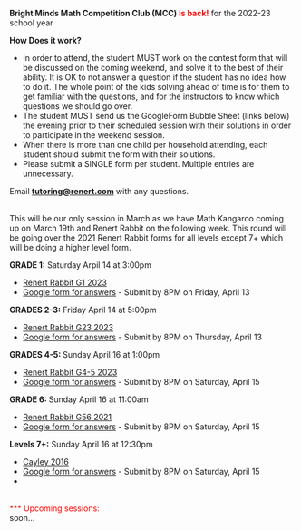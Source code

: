 <b>Bright Minds Math Competition Club (MCC) <font color="red">is back!</font></b> for the 2022-23 school year 

<b>How Does it work?</b> <br>
 *	In order to attend, the student MUST work on the contest form that will be discussed on the coming weekend, and solve it to the best of their ability. It is OK to not answer a question if the student has no idea how to do it. The whole point of the kids solving ahead of time is for them to get familiar with the questions, and for the instructors to know which questions we should go over.
 *	The student MUST send us the GoogleForm Bubble Sheet (links below) the evening prior to their scheduled session with their solutions in order to participate in the weekend session.
 *	When there is more than one child per household attending, each student should submit the form with their solutions.
 *	Please submit a SINGLE form per student. Multiple entries are unnecessary.

Email <b>tutoring@renert.com</b> with any questions.
<br><br>

This will be our only session in March as we have Math Kangaroo coming up on March 19th and Renert Rabbit on the following week. This round will be going over the 2021 Renert Rabbit forms for all levels except 7+ which will be doing a higher level form.
<br>

<b>GRADE 1:</b>
Saturday Arpil 14 at 3:00pm
 * <a href="https://drive.google.com/file/d/1MHavmrvxOI5OL70sEI5Y-30oAsYrVlNI/view?usp=share_link">Renert Rabbit G1 2023</a> 
  * <a href="https://docs.google.com/forms/d/e/1FAIpQLSduZhVTLkWciuqBmEt16PDdjdPEBnmCMxMtULVfcAAh91fubg/viewform?usp=sf_link">Google form for answers</a> - Submit by 8PM on Friday, April 13

 <b>GRADES 2-3:</b> 
  Friday April 14 at 5:00pm
  * <a href="https://drive.google.com/file/d/1BGa1gS8nNIjMrapdw9Vd-EiWPPfSd5d3/view?usp=share_link">Renert Rabbit G23 2023</a> 
  * <a href="https://docs.google.com/forms/d/e/1FAIpQLSfYMIea1eDpkVMuHBpd9-AxcolGDez3Umh8zkjO3NH4_MaZkQ/viewform?usp=sf_link">Google form for answers</a> - Submit by 8PM on Thursday, April 13 

<b>GRADES 4-5: </b>
  Sunday April 16 at 1:00pm
  * <a href="https://drive.google.com/file/d/1fiULLOdkawTJm5APE6Iuh4o8lQeaBQ1Z/view?usp=share_link">Renert Rabbit G4-5 2023 </a> 
  * <a href="https://docs.google.com/forms/d/e/1FAIpQLSefP5Qt1ZprADQGG9h6mtpIKShZjyiwZPuarM6RMT3g8IblCA/viewform?usp=sf_link">Google form for answers</a> - Submit by 8PM on Saturday, April 15
 
 <b>GRADE 6: </b>
  Sunday April 16 at 11:00am
  * <a href="https://drive.google.com/file/d/1qHPEzlaxo7KOpK6wcnF51Kl4cK65Gq8a/view?usp=share_link">Renert Rabbit G56 2021 </a> 
  * <a href="https://docs.google.com/forms/d/e/1FAIpQLSevAx-9DmSVZE3SMFq_6uOy0KSwNSizErFqCxMsr8xfv0SDRA/viewform?usp=sf_link">Google form for answers</a> - Submit by 8PM on Saturday, April 15
 
<b>Levels 7+:</b> 
  Sunday April 16 at 12:30pm 
  * <a href="https://drive.google.com/file/d/1zprpQUeNeEX_lAgpJcOQEMuDOYwspfzY/view?usp=share_link">Cayley 2016</a>
  * <a href="https://docs.google.com/forms/d/e/1FAIpQLSctj0l1K9mS9R_d_3qBOZIc4bDXxiNu1z4MpqMtwA-rLS66Pg/viewform?usp=sf_link">Google form for answers</a> - Submit by 8PM on Saturday, April 15
  * 

<!--
<b>GRADES 1-2:</b>
Thursday Nov 3 at 6:30pm
 * <a href="https://drive.google.com/file/d/1cgpLYAGWmzorevnEf8a13Bc6PQArAe2K/view">Kangaroo G12 2012</a> 
  * <a href="https://docs.google.com/forms/d/e/1FAIpQLSdBeuLFlJrDpnMzMJEzrUgEG2WBpINNx4S4sP5hJYxElS5dxQ/viewform?usp=share_link">Google form for answers</a> - Submit by 8PM on Wednesday, Nov 2

 <b>GRADES 3-4:</b> 
  Friday Nov 4 at 5:00pm
  * <a href="https://drive.google.com/file/d/1R4mgLPpIn099Znxz7Hyzq5GuGB3TBBVP/view">Kangaroo G34 2013</a> 
  * <a href="https://docs.google.com/forms/d/e/1FAIpQLSdNXus22Ug6GwxgaU_VUF6UGSHkoXvucAZ_nTbDJX3ekNSJ6Q/viewform">Google form for answers</a> - Submit by 8PM on Thursday, Nov 3 

<b>GRADES 5-6: </b>
  Sunday Nov 5 at 11:00am
  * <a href="https://drive.google.com/file/d/17rzLcPX91g6oQFlZkvYPWZeD9BI_7otf/view">Kangaroo G56 2013</a> 
  * <a href="https://docs.google.com/forms/d/e/1FAIpQLSd0SOmkIsU3Q3dYKs-2N-1WqWd99rVfBxa5Hk4CMSeLm9FnXw/viewform">Google form for answers</a> - Submit by 8PM on Saturday, Nov 4
 
<b>Levels 7+:</b> 
  Sunday Nov 5 at 12:30pm 
  * <a href="https://drive.google.com/file/d/1Q5I8XY1zhQAZ1540LyF9DbG0mPWfX8PK/view">Pascal 2011</a>
  * <a href="https://docs.google.com/forms/d/e/1FAIpQLSdUYxdiUKdoEn8d9kJrjmDcDiiodzOFcOrgQjWM_RfP_iC-Lw/viewform">Google form for answers</a> - Submit by 8PM on Saturday, Nov 4
-->

<br>
<font color="red">*** Upcoming sessions: <br></font>soon...

